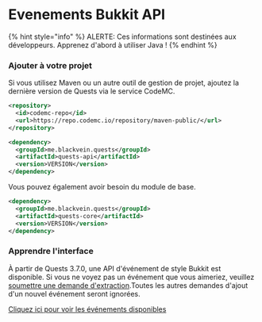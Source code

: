 # Evenements Bukkit API

{% hint style="info" %}
ALERTE: Ces informations sont destinées aux développeurs. Apprenez d'abord à utiliser Java !
{% endhint %}

### Ajouter à votre projet

Si vous utilisez Maven ou un autre outil de gestion de projet, ajoutez la dernière version de Quests via le service CodeMC.

```xml
<repository>
  <id>codemc-repo</id>
  <url>https://repo.codemc.io/repository/maven-public/</url>
</repository>
```
```xml
<dependency>
  <groupId>me.blackvein.quests</groupId>
  <artifactId>quests-api</artifactId>
  <version>VERSION</version>
</dependency>
```

Vous pouvez également avoir besoin du module de base.

```xml
<dependency>
  <groupId>me.blackvein.quests</groupId>
  <artifactId>quests-core</artifactId>
  <version>VERSION</version>
</dependency>
```

### Apprendre l'interface

À partir de Quests 3.7.0, une API d'événement de style Bukkit est disponible. Si vous ne voyez pas un événement que vous aimeriez, veuillez [soumettre une demande d'extraction](https://github.com/PikaMug/Quests/pulls).Toutes les autres demandes d'ajout d'un nouvel événement seront ignorées.

[Cliquez ici pour voir les événements disponibles](https://github.com/PikaMug/Quests/tree/main/api/src/main/java/me/blackvein/quests/events)

